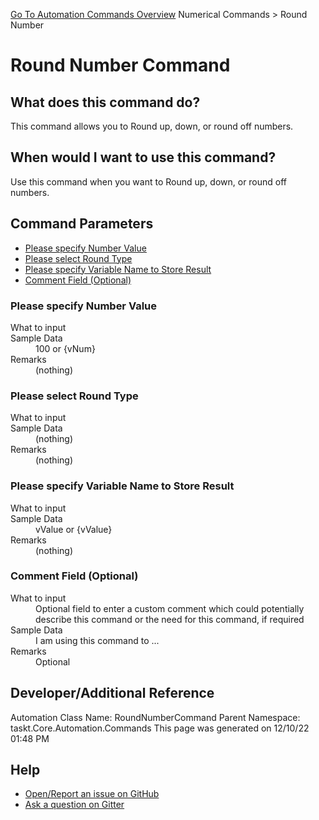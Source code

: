 <!--TITLE: Round Number Command -->
<!-- SUBTITLE: a command in the Numerical Commands group. -->
[Go To Automation Commands Overview](/automation-commands.md)
Numerical Commands &gt; Round Number


# Round Number Command


## What does this command do?
This command allows you to Round up, down, or round off numbers.


## When would I want to use this command?
Use this command when you want to Round up, down, or round off numbers.


## Command Parameters
- [Please specify Number Value](#param_0)
- [Please select Round Type](#param_1)
- [Please specify Variable Name to Store Result](#param_2)
- [Comment Field (Optional)](#param_3)


<a id="param_0"></a>
### Please specify Number Value


<dl>
<dt>What to input</dt><dd></dd>
<dt>Sample Data</dt><dd>100 or {vNum}</dd>
<dt>Remarks</dt><dd>(nothing)</dd>
</dl>




<a id="param_1"></a>
### Please select Round Type


<dl>
<dt>What to input</dt><dd></dd>
<dt>Sample Data</dt><dd>(nothing)</dd>
<dt>Remarks</dt><dd>(nothing)</dd>
</dl>




<a id="param_2"></a>
### Please specify Variable Name to Store Result


<dl>
<dt>What to input</dt><dd></dd>
<dt>Sample Data</dt><dd>vValue or {vValue}</dd>
<dt>Remarks</dt><dd>(nothing)</dd>
</dl>




<a id="param_3"></a>
### Comment Field (Optional)


<dl>
<dt>What to input</dt><dd>Optional field to enter a custom comment which could potentially describe this command or the need for this command, if required</dd>
<dt>Sample Data</dt><dd>I am using this command to ...</dd>
<dt>Remarks</dt><dd>Optional</dd>
</dl>




## Developer/Additional Reference
Automation Class Name: RoundNumberCommand
Parent Namespace: taskt.Core.Automation.Commands
This page was generated on 12/10/22 01:48 PM


## Help
- [Open/Report an issue on GitHub](https://github.com/rcktrncn/taskt/issues/new)
- [Ask a question on Gitter](https://gitter.im/taskt-rpa/Lobby)
